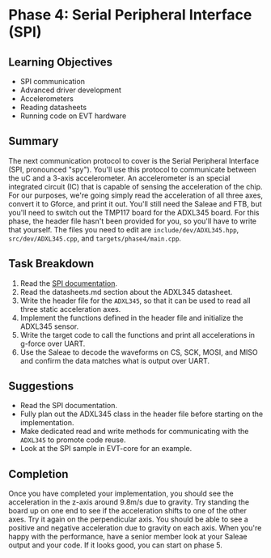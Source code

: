 # Phase 4: Serial Peripheral Interface (SPI) 

## Learning Objectives
- SPI communication
- Advanced driver development
- Accelerometers
- Reading datasheets
- Running code on EVT hardware

## Summary
The next communication protocol to cover is the Serial Peripheral Interface 
(SPI, pronounced "spy"). You'll use this protocol to communicate between the uC 
and a 3-axis accelerometer. An accelerometer is an special integrated circuit 
(IC) that is capable of sensing the acceleration of the chip. For our purposes, 
we're going simply read the acceleration of all three axes, convert it to 
Gforce, and print it out. You'll still need the Saleae and FTB, but you'll need 
to switch out the TMP117 board for the ADXL345 board. For this phase, the 
header file hasn't been provided for you, so you'll have to write that 
yourself. The files you need to edit are `include/dev/ADXL345.hpp`,
`src/dev/ADXL345.cpp`, and `targets/phase4/main.cpp`. 

## Task Breakdown
1. Read the [SPI documentation](
https://sites.google.com/g.rit.edu/evt-home-page/firmware-team/communication-protocols/serial-peripheral-interface-spi?authuser=0).
2. Read the datasheets.md section about the ADXL345 datasheet.
3. Write the header file for the `ADXL345`, so that it can be used to read all 
three static acceleration axes.
4. Implement the functions defined in the header file and initialize the ADXL345 sensor.
5. Write the target code to call the functions and print all accelerations in g-force over UART.
6. Use the Saleae to decode the waveforms on CS, SCK, MOSI, and MISO and confirm
the data matches what is output over UART.

## Suggestions

- Read the SPI documentation.
- Fully plan out the ADXL345 class in the header file before starting on the
  implementation.
- Make dedicated read and write methods for communicating with the `ADXL345` to 
  promote code reuse. 
- Look at the SPI sample in EVT-core for an example.

## Completion
Once you have completed your implementation, you should see the acceleration in the z-axis around 9.8m/s due to gravity. Try standing the board up on one end to see if the acceleration shifts to one of the other axes. Try it again on the perpendicular axis. You should be able to see a positive and negative acceleration due to gravity on each axis. When you're happy with the performance, have a senior member look at your Saleae output and your code. If it looks good, you can start on phase 5.